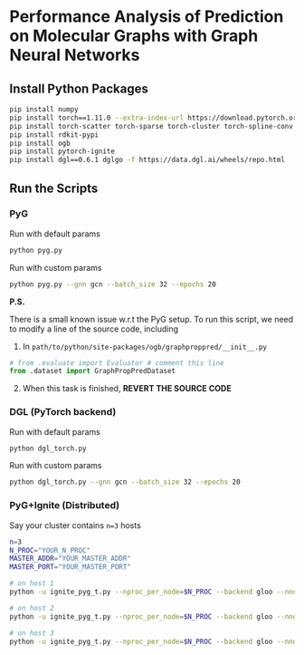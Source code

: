 # Performance Analysis of Prediction on Molecular Graphs with Graph Neural Networks

## Install Python Packages

``` bash
pip install numpy
pip install torch==1.11.0 --extra-index-url https://download.pytorch.org/whl/cpu
pip install torch-scatter torch-sparse torch-cluster torch-spline-conv torch-geometric -f https://data.pyg.org/whl/torch-1.11.0+cpu.html
pip install rdkit-pypi
pip install ogb
pip install pytorch-ignite
pip install dgl==0.6.1 dglgo -f https://data.dgl.ai/wheels/repo.html
```

## Run the Scripts
### PyG
Run with default params 
```bash
python pyg.py
```
Run with custom params
```bash
python pyg.py --gnn gcn --batch_size 32 --epochs 20
```

**P.S.**

 There is a small known issue w.r.t the PyG setup. To run this script, we need to modify a line of the source code, including
1) In `path/to/python/site-packages/ogb/graphproppred/__init__.py`
```python
# from .evaluate import Evaluator # comment this line
from .dataset import GraphPropPredDataset
```
2) When this task is finished, **REVERT THE SOURCE CODE**

### DGL (PyTorch backend)
Run with default params
```bash
python dgl_torch.py
```
Run with custom params
```bash
python dgl_torch.py --gnn gcn --batch_size 32 --epochs 20
```

### PyG+Ignite (Distributed)
Say your cluster contains `n=3` hosts
```bash
n=3
N_PROC="YOUR_N_PROC"
MASTER_ADDR="YOUR_MASTER_ADDR"
MASTER_PORT="YOUR_MASTER_PORT"

# on host 1
python -u ignite_pyg_t.py --nproc_per_node=$N_PROC --backend gloo --nnodes=$n --node_rank=0 --master_addr=$MASTER_ADDR --master_port=$MASTER_PORT

# on host 2
python -u ignite_pyg_t.py --nproc_per_node=$N_PROC --backend gloo --nnodes=$n --node_rank=1 --master_addr=$MASTER_ADDR --master_port=$MASTER_PORT

# on host 3
python -u ignite_pyg_t.py --nproc_per_node=$N_PROC --backend gloo --nnodes=$n --node_rank=2 --master_addr=$MASTER_ADDR --master_port=$MASTER_PORT

```
